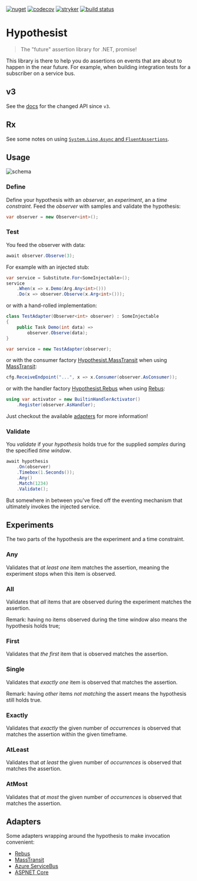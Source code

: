 [![nuget](https://img.shields.io/nuget/v/Hypothesist.svg)](https://www.nuget.org/packages/Hypothesist/)
[![codecov](https://codecov.io/gh/riezebosch/hypothesist/branch/main/graph/badge.svg)](https://codecov.io/gh/riezebosch/hypothesist)
[![stryker](https://img.shields.io/endpoint?style=flat&label=stryker&url=https%3A%2F%2Fbadge-api.stryker-mutator.io%2Fgithub.com%2Friezebosch%2Fhypothesist%2Fmain)](https://dashboard.stryker-mutator.io/reports/github.com/riezebosch/hypothesist/main)
[![build status](https://ci.appveyor.com/api/projects/status/21ssw4pgaxpcppp2/branch/main?svg=true)](https://ci.appveyor.com/project/riezebosch/hypothesist)

# Hypothesist

> The "future" assertion library for .NET, promise!

This library is there to help you do assertions on events that are about to happen in the near future.
For example, when building integration tests for a subscriber on a service bus.

## v3

See the [docs](docs/v3.md) for the changed API since `v3`.

## Rx

See some notes on using [`System.Linq.Async` and `FluentAssertions`](docs/rx.md).

## Usage

![schema](https://raw.githubusercontent.com/riezebosch/hypothesist/main/docs/img/hypothesize.svg)

### Define

Define your hypothesis with an _observer_, an _experiment_, an a _time constraint_. Feed the _observer_ with
samples and validate the hypothesis:

```c#
var observer = new Observer<int>();
```

### Test

You feed the observer with data:

```c#
await observer.Observe(3);
```

For example with an injected stub:

```c#
var service = Substitute.For<SomeInjectable>();
service
    .When(x => x.Demo(Arg.Any<int>()))
    .Do(x => observer.Observe(x.Arg<int>()));
```

or with a hand-rolled implementation:

```c#
class TestAdapter(Observer<int> observer) : SomeInjectable
{
    public Task Demo(int data) =>
        observer.Observe(data);
}

var service = new TestAdapter(observer);
```

or with the consumer factory [Hypothesist.MassTransit](MassTransit) when using [MassTransit](https://masstransit-project.com):

```c#
cfg.ReceiveEndpoint("...", x => x.Consumer(observer.AsConsumer));
```

or with the handler factory [Hypothesist.Rebus](Rebus) when using [Rebus](https://github.com/rebus-org/):

```c#
using var activator = new BuiltinHandlerActivator()
    .Register(observer.AsHandler);
```

Just checkout the available [adapters](#adapters) for more information!

### Validate

You _validate_ if your _hypothesis_ holds true for the supplied _samples_ during the specified _time window_.

```c#
await hypothesis
    .On(observer)
    .Timebox(1.Seconds());
    .Any()
    .Match(1234)
    .Validate();
```

But somewhere in between you've fired off the eventing mechanism that ultimately invokes the injected service.

## Experiments

The two parts of the hypothesis are the experiment and a time constraint.

### Any

Validates that _at least one_ item matches the assertion, meaning the experiment stops when this item is observed.

### All

Validates that _all_ items that are observed during the experiment matches the assertion.

Remark: having no items observed during the time window also means the hypothesis holds true;

### First

Validates that _the first_ item that is observed matches the assertion.

### Single

Validates that _exactly one_ item is observed that matches the assertion.

Remark: having _other_ items _not matching_ the assert means the hypothesis still holds true.

### Exactly

Validates that _exactly_ the given number of _occurrences_ is observed that matches the assertion within the given timeframe.

### AtLeast

Validates that _at least_ the given number of _occurrences_ is observed that matches the assertion.

### AtMost

Validates that _at most_ the given number of _occurrences_ is observed that matches the assertion.

## Adapters

Some adapters wrapping around the hypothesis to make invocation convenient:

* [Rebus](Rebus)
* [MassTransit](MassTransit)
* [Azure ServiceBus](ServiceBus)
* [ASPNET Core](AspNet)